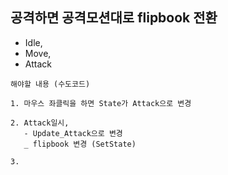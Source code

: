 ﻿## 공격하면 공격모션대로 flipbook 전환
 - Idle,
 - Move,
 - Attack

```
해야할 내용 (수도코드)

1. 마우스 좌클릭을 하면 State가 Attack으로 변경

2. Attack일시,
   - Update_Attack으로 변경
   _ flipbook 변경 (SetState)

3. 